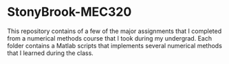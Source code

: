 # StonyBrook-MEC320
This repository contains of a few of the major assignments that I completed from a numerical methods course that I took during my undergrad. Each folder contains a Matlab
scripts that implements several numerical methods that I learned during the class. 

